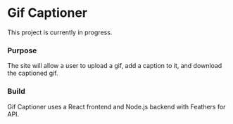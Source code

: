 # Gif Captioner

This project is currently in progress.

### Purpose
The site will allow a user to upload a gif, add a caption to it, and download the captioned gif.
### Build
Gif Captioner uses a React frontend and Node.js backend with Feathers for API.
